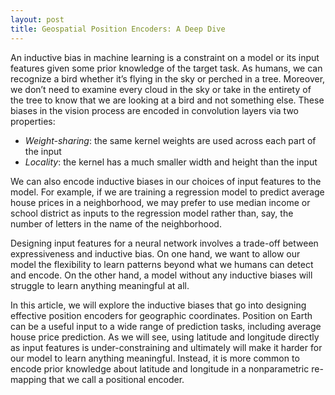 ```yaml
---
layout: post
title: Geospatial Position Encoders: A Deep Dive
---
```


An inductive bias in machine learning is a constraint on a model or its input features given some prior knowledge of the target task. As humans, we can recognize a bird whether it’s flying in the sky or perched in a tree. Moreover, we don’t need to examine every cloud in the sky or take in the entirety of the tree to know that we are looking at a bird and not something else. These biases in the vision process are encoded in convolution layers via two properties: 

- *Weight-sharing*: the same kernel weights are used across each part of the input  
- *Locality*: the kernel has a much smaller width and height than the input 

We can also encode inductive biases in our choices of input features to the model. For example, if we are training a regression model to predict average house prices in a neighborhood, we may prefer to use median income or school district as inputs to the regression model rather than, say, the number of letters in the name of the neighborhood. 

Designing input features for a neural network involves a trade-off between expressiveness and inductive bias. On one hand, we want to allow our model the flexibility to learn patterns beyond what we humans can detect and encode. On the other hand, a model without any inductive biases will struggle to learn anything meaningful at all. 

 In this article, we will explore the inductive biases that go into designing effective position encoders for geographic coordinates. Position on Earth can be a useful input to a wide range of prediction tasks, including average house price prediction. As we will see, using latitude and longitude directly as input features is under-constraining and ultimately will make it harder for our model to learn anything meaningful. Instead, it is more common to encode prior knowledge about latitude and longitude in a nonparametric re-mapping that we call a positional encoder. 